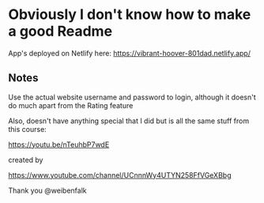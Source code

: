 # Obviously I don't know how to make a good Readme

App's deployed on Netlify here: https://vibrant-hoover-801dad.netlify.app/

## Notes

Use the actual website username and password to login, although it doesn't do much apart from the Rating feature

Also, doesn't have anything special that I did but is all the same stuff from this course:

https://youtu.be/nTeuhbP7wdE

created by

https://www.youtube.com/channel/UCnnnWy4UTYN258FfVGeXBbg

Thank you @weibenfalk
